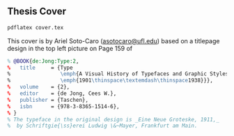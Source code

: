 ## Thesis Cover 
```tex
pdflatex cover.tex   
```


This cover is by Ariel Soto-Caro (asotocaro@ufl.edu) based on a titlepage design in the top left picture on Page 159 of

```bibtex
% @BOOK{de:Jong:Type:2,
%   title     = {Type
%                \emph{A Visual History of Typefaces and Graphic Styles
%                \emph{1901\thinspace\textemdash\thinspace1938}}},
%   volume    = {2},
%   editor    = {de Jong, Cees W.},
%   publisher = {Taschen},
%   isbn      = {978-3-8365-1514-6},
% }
% The typeface in the original design is _Eine Neue Groteske, 1911,_
%  by Schriftgie{\ss}erei Ludwig \&~Mayer, Frankfurt am Main.

```
